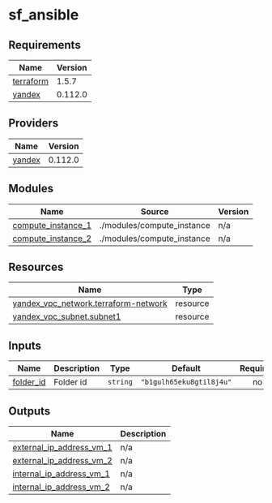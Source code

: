 # sf_ansible

<!-- BEGIN_TF_DOCS -->
## Requirements

| Name | Version |
|------|---------|
| <a name="requirement_terraform"></a> [terraform](#requirement\_terraform) | 1.5.7 |
| <a name="requirement_yandex"></a> [yandex](#requirement\_yandex) | 0.112.0 |

## Providers

| Name | Version |
|------|---------|
| <a name="provider_yandex"></a> [yandex](#provider\_yandex) | 0.112.0 |

## Modules

| Name | Source | Version |
|------|--------|---------|
| <a name="module_compute_instance_1"></a> [compute\_instance\_1](#module\_compute\_instance\_1) | ./modules/compute_instance | n/a |
| <a name="module_compute_instance_2"></a> [compute\_instance\_2](#module\_compute\_instance\_2) | ./modules/compute_instance | n/a |

## Resources

| Name | Type |
|------|------|
| [yandex_vpc_network.terraform-network](https://registry.terraform.io/providers/yandex-cloud/yandex/0.112.0/docs/resources/vpc_network) | resource |
| [yandex_vpc_subnet.subnet1](https://registry.terraform.io/providers/yandex-cloud/yandex/0.112.0/docs/resources/vpc_subnet) | resource |

## Inputs

| Name | Description | Type | Default | Required |
|------|-------------|------|---------|:--------:|
| <a name="input_folder_id"></a> [folder\_id](#input\_folder\_id) | Folder id | `string` | `"b1gulh65eku8gtil8j4u"` | no |

## Outputs

| Name | Description |
|------|-------------|
| <a name="output_external_ip_address_vm_1"></a> [external\_ip\_address\_vm\_1](#output\_external\_ip\_address\_vm\_1) | n/a |
| <a name="output_external_ip_address_vm_2"></a> [external\_ip\_address\_vm\_2](#output\_external\_ip\_address\_vm\_2) | n/a |
| <a name="output_internal_ip_address_vm_1"></a> [internal\_ip\_address\_vm\_1](#output\_internal\_ip\_address\_vm\_1) | n/a |
| <a name="output_internal_ip_address_vm_2"></a> [internal\_ip\_address\_vm\_2](#output\_internal\_ip\_address\_vm\_2) | n/a |
<!-- END_TF_DOCS -->
